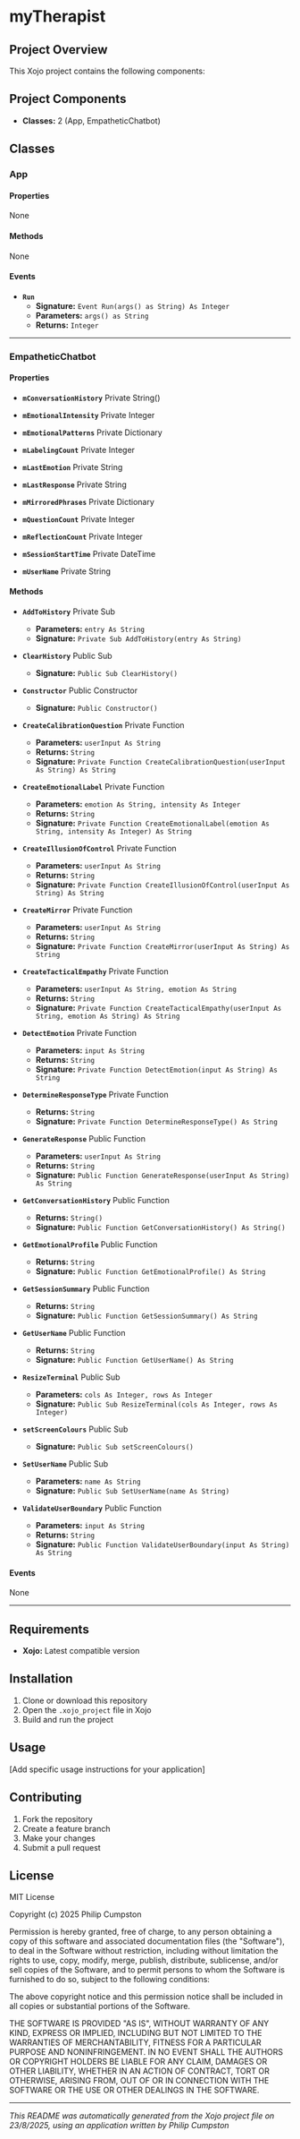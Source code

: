 # myTherapist

## Project Overview

This Xojo project contains the following components:

## Project Components

- **Classes:** 2 (App, EmpatheticChatbot)

## Classes

### App

#### Properties

None

#### Methods

None

#### Events

- **`Run`**
  - **Signature:** `Event Run(args() as String) As Integer`
  - **Parameters:** `args() as String`
  - **Returns:** `Integer`

---

### EmpatheticChatbot

#### Properties

- **`mConversationHistory`** Private String()

- **`mEmotionalIntensity`** Private Integer

- **`mEmotionalPatterns`** Private Dictionary

- **`mLabelingCount`** Private Integer

- **`mLastEmotion`** Private String

- **`mLastResponse`** Private String

- **`mMirroredPhrases`** Private Dictionary

- **`mQuestionCount`** Private Integer

- **`mReflectionCount`** Private Integer

- **`mSessionStartTime`** Private DateTime

- **`mUserName`** Private String

#### Methods

- **`AddToHistory`** Private Sub
  - **Parameters:** `entry As String`
  - **Signature:** `Private Sub AddToHistory(entry As String)`

- **`ClearHistory`** Public Sub
  - **Signature:** `Public Sub ClearHistory()`

- **`Constructor`** Public Constructor
  - **Signature:** `Public Constructor()`

- **`CreateCalibrationQuestion`** Private Function
  - **Parameters:** `userInput As String`
  - **Returns:** `String`
  - **Signature:** `Private Function CreateCalibrationQuestion(userInput As String) As String`

- **`CreateEmotionalLabel`** Private Function
  - **Parameters:** `emotion As String, intensity As Integer`
  - **Returns:** `String`
  - **Signature:** `Private Function CreateEmotionalLabel(emotion As String, intensity As Integer) As String`

- **`CreateIllusionOfControl`** Private Function
  - **Parameters:** `userInput As String`
  - **Returns:** `String`
  - **Signature:** `Private Function CreateIllusionOfControl(userInput As String) As String`

- **`CreateMirror`** Private Function
  - **Parameters:** `userInput As String`
  - **Returns:** `String`
  - **Signature:** `Private Function CreateMirror(userInput As String) As String`

- **`CreateTacticalEmpathy`** Private Function
  - **Parameters:** `userInput As String, emotion As String`
  - **Returns:** `String`
  - **Signature:** `Private Function CreateTacticalEmpathy(userInput As String, emotion As String) As String`

- **`DetectEmotion`** Private Function
  - **Parameters:** `input As String`
  - **Returns:** `String`
  - **Signature:** `Private Function DetectEmotion(input As String) As String`

- **`DetermineResponseType`** Private Function
  - **Returns:** `String`
  - **Signature:** `Private Function DetermineResponseType() As String`

- **`GenerateResponse`** Public Function
  - **Parameters:** `userInput As String`
  - **Returns:** `String`
  - **Signature:** `Public Function GenerateResponse(userInput As String) As String`

- **`GetConversationHistory`** Public Function
  - **Returns:** `String()`
  - **Signature:** `Public Function GetConversationHistory() As String()`

- **`GetEmotionalProfile`** Public Function
  - **Returns:** `String`
  - **Signature:** `Public Function GetEmotionalProfile() As String`

- **`GetSessionSummary`** Public Function
  - **Returns:** `String`
  - **Signature:** `Public Function GetSessionSummary() As String`

- **`GetUserName`** Public Function
  - **Returns:** `String`
  - **Signature:** `Public Function GetUserName() As String`

- **`ResizeTerminal`** Public Sub
  - **Parameters:** `cols As Integer, rows As Integer`
  - **Signature:** `Public Sub ResizeTerminal(cols As Integer, rows As Integer)`

- **`setScreenColours`** Public Sub
  - **Signature:** `Public Sub setScreenColours()`

- **`SetUserName`** Public Sub
  - **Parameters:** `name As String`
  - **Signature:** `Public Sub SetUserName(name As String)`

- **`ValidateUserBoundary`** Public Function
  - **Parameters:** `input As String`
  - **Returns:** `String`
  - **Signature:** `Public Function ValidateUserBoundary(input As String) As String`

#### Events

None

---

## Requirements

- **Xojo:** Latest compatible version

## Installation

1. Clone or download this repository
2. Open the `.xojo_project` file in Xojo
3. Build and run the project

## Usage

[Add specific usage instructions for your application]

## Contributing

1. Fork the repository
2. Create a feature branch
3. Make your changes
4. Submit a pull request

## License

MIT License

Copyright (c) 2025 Philip Cumpston

Permission is hereby granted, free of charge, to any person obtaining a copy
of this software and associated documentation files (the "Software"), to deal
in the Software without restriction, including without limitation the rights
to use, copy, modify, merge, publish, distribute, sublicense, and/or sell
copies of the Software, and to permit persons to whom the Software is
furnished to do so, subject to the following conditions:

The above copyright notice and this permission notice shall be included in all
copies or substantial portions of the Software.

THE SOFTWARE IS PROVIDED "AS IS", WITHOUT WARRANTY OF ANY KIND, EXPRESS OR
IMPLIED, INCLUDING BUT NOT LIMITED TO THE WARRANTIES OF MERCHANTABILITY,
FITNESS FOR A PARTICULAR PURPOSE AND NONINFRINGEMENT. IN NO EVENT SHALL THE
AUTHORS OR COPYRIGHT HOLDERS BE LIABLE FOR ANY CLAIM, DAMAGES OR OTHER
LIABILITY, WHETHER IN AN ACTION OF CONTRACT, TORT OR OTHERWISE, ARISING FROM,
OUT OF OR IN CONNECTION WITH THE SOFTWARE OR THE USE OR OTHER DEALINGS IN THE
SOFTWARE.


---
*This README was automatically generated from the Xojo project file on 23/8/2025, using an application written by Philip Cumpston*
